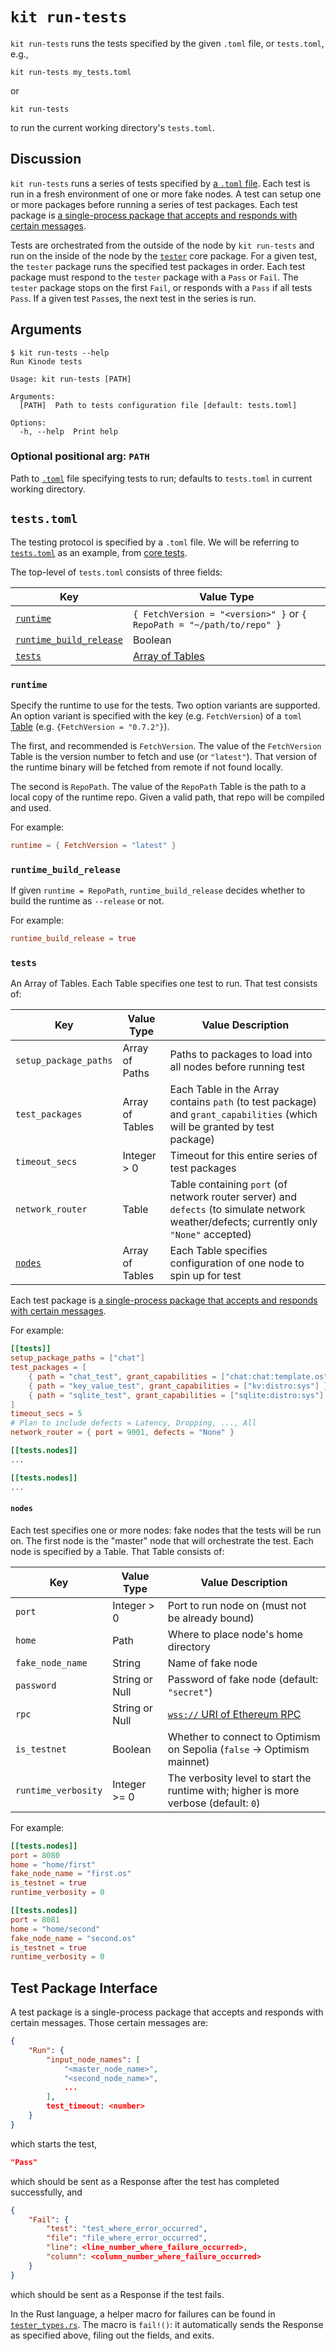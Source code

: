 # `kit run-tests`

`kit run-tests` runs the tests specified by the given `.toml` file, or `tests.toml`, e.g.,

```
kit run-tests my_tests.toml
```

or

```
kit run-tests
```

to run the current working directory's `tests.toml`.

## Discussion

`kit run-tests` runs a series of tests specified  by [a `.toml` file](#teststoml).
Each test is run in a fresh environment of one or more fake nodes.
A test can setup one or more packages before running a series of test packages.
Each test package is [a single-process package that accepts and responds with certain messages](#test-package-format).

Tests are orchestrated from the outside of the node by `kit run-tests` and run on the inside of the node by the [`tester`](https://github.com/kinode-dao/kinode/tree/main/kinode/packages/tester) core package.
For a given test, the `tester` package runs the specified test packages in order.
Each test package must respond to the `tester` package with a `Pass` or `Fail`.
The `tester` package stops on the first `Fail`, or responds with a `Pass` if all tests `Pass`.
If a given test `Pass`es, the next test in the series is run.

## Arguments

```
$ kit run-tests --help
Run Kinode tests

Usage: kit run-tests [PATH]

Arguments:
  [PATH]  Path to tests configuration file [default: tests.toml]

Options:
  -h, --help  Print help
```

### Optional positional arg: `PATH`

Path to [`.toml`](https://toml.io/en/) file specifying tests to run; defaults to `tests.toml` in current working directory.

## `tests.toml`

The testing protocol is specified by a `.toml` file.
We will be referring to [`tests.toml`](https://github.com/kinode-dao/core_tests/blob/master/tests.toml) as an example, from [core tests](https://github.com/kinode-dao/core_tests).

The top-level of `tests.toml` consists of three fields:

Key                                               | Value Type
------------------------------------------------- | ----------
[`runtime`](#runtime)                             | `{ FetchVersion = "<version>" }` or `{ RepoPath = "~/path/to/repo" }`
[`runtime_build_release`](#runtime_build_release) | Boolean
[`tests`](#tests)                                 | [Array of Tables](https://toml.io/en/v1.0.0#array-of-tables)

### `runtime`

Specify the runtime to use for the tests.
Two option variants are supported.
An option variant is specified with the key (e.g. `FetchVersion`) of a `toml` [Table](https://toml.io/en/v1.0.0#table) (e.g. `{FetchVersion = "0.7.2"}`).

The first, and recommended is `FetchVersion`.
The value of the `FetchVersion` Table is the version number to fetch and use (or `"latest"`).
That version of the runtime binary will be fetched from remote if not found locally.

The second is `RepoPath`.
The value of the `RepoPath` Table is the path to a local copy of the runtime repo.
Given a valid path, that repo will be compiled and used.

For example:

```toml
runtime = { FetchVersion = "latest" }
```


### `runtime_build_release`

If given `runtime = RepoPath`, `runtime_build_release` decides whether to build the runtime as `--release` or not.

For example:

```toml
runtime_build_release = true
```


### `tests`

An Array of Tables.
Each Table specifies one test to run.
That test consists of:

Key                     | Value Type      | Value Description
----------------------- | --------------- | -----------------
`setup_package_paths`   | Array of Paths  | Paths to packages to load into all nodes before running test
`test_packages`         | Array of Tables | Each Table in the Array contains `path` (to test package) and `grant_capabilities` (which will be granted by test package)
`timeout_secs`          | Integer > 0     | Timeout for this entire series of test packages
`network_router`        | Table           | Table containing `port` (of network router server) and `defects` (to simulate network weather/defects; currently only `"None"` accepted)
[`nodes`](#nodes)       | Array of Tables | Each Table specifies configuration of one node to spin up for test

Each test package is [a single-process package that accepts and responds with certain messages](#test-package-format).

For example:
```toml
[[tests]]
setup_package_paths = ["chat"]
test_packages = [
    { path = "chat_test", grant_capabilities = ["chat:chat:template.os"] },
    { path = "key_value_test", grant_capabilities = ["kv:distro:sys"] },
    { path = "sqlite_test", grant_capabilities = ["sqlite:distro:sys"] },
]
timeout_secs = 5
# Plan to include defects = Latency, Dropping, ..., All
network_router = { port = 9001, defects = "None" }

[[tests.nodes]]
...

[[tests.nodes]]
...
```


#### `nodes`

Each test specifies one or more nodes: fake nodes that the tests will be run on.
The first node is the "master" node that will orchestrate the test.
Each node is specified by a Table.
That Table consists of:

Key                 | Value Type     | Value Description
------------------- | -------------- | -----------------
`port`              | Integer > 0    | Port to run node on (must not be already bound)
`home`              | Path           | Where to place node's home directory
`fake_node_name`    | String         | Name of fake node
`password`          | String or Null | Password of fake node (default: `"secret"`)
`rpc`               | String or Null | [`wss://` URI of Ethereum RPC](../login.md#starting-the-kinode-node)
`is_testnet`        | Boolean        | Whether to connect to Optimism on Sepolia (`false` -> Optimism mainnet)
`runtime_verbosity` | Integer >= 0   | The verbosity level to start the runtime with; higher is more verbose (default: `0`)

For example:

```toml
[[tests.nodes]]
port = 8080
home = "home/first"
fake_node_name = "first.os"
is_testnet = true
runtime_verbosity = 0

[[tests.nodes]]
port = 8081
home = "home/second"
fake_node_name = "second.os"
is_testnet = true
runtime_verbosity = 0
```


## Test Package Interface

A test package is a single-process package that accepts and responds with certain messages.
Those certain messages are:

```json
{
    "Run": {
        "input_node_names": [
            "<master_node_name>",
            "<second_node_name>",
            ...
        ],
        test_timeout: <number>
    }
}
```

which starts the test,

```json
"Pass"
```

which should be sent as a Response after the test has completed successfully, and

```json
{
    "Fail": {
        "test": "test_where_error_occurred",
        "file": "file_where_error_occurred",
        "line": <line_number_where_failure_occurred>,
        "column": <column_number_where_failure_occurred>
    }
}
```

which should be sent as a Response if the test fails.

In the Rust language, a helper macro for failures can be found in [`tester_types.rs`](https://github.com/kinode-dao/kinode/blob/main/kinode/packages/tester/tester_types.rs).
The macro is `fail!()`: it automatically sends the Response as specified above, filing out the fields, and exits.

